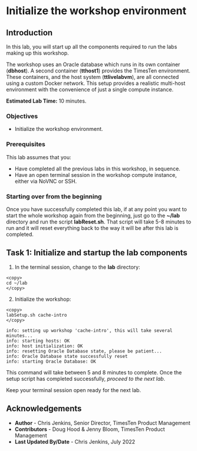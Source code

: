 # Initialize the workshop environment

## Introduction

In this lab, you will start up all the components required to run the labs making up this workshop.

The workshop uses an Oracle database which runs in its own container (**dbhost**). A second container (**tthost1**) provides the TimesTen environment. These containers, and the host system (**ttlivelabvm**), are all connected using a custom Docker network. This setup provides a realistic multi-host environment with the convenience of just a single compute instance.

**Estimated Lab Time:** 10 minutes.

### Objectives

- Initialize the workshop environment.

### Prerequisites

This lab assumes that you:

- Have completed all the previous labs in this workshop, in sequence.
- Have an open terminal session in the workshop compute instance, either via NoVNC or SSH.

### Starting over from the beginning

Once you have successfully completed this lab, if at any point you want to start the whole workshop again from the beginning, just go to the **~/lab** directory and run the script **labReset.sh**. That script will take 5-8 minutes to run and it will reset everything back to the way it will be after this lab is completed.

## Task 1: Initialize and startup the lab components

1. In the terminal session, change to the **lab** directory:

```
<copy>
cd ~/lab
</copy>
```

2. Initialize the workshop:

```
<copy>
labSetup.sh cache-intro
</copy>
```

```
info: setting up workshop 'cache-intro', this will take several minutes...
info: starting hosts: OK
info: host initialization: OK
info: resetting Oracle Database state, please be patient...
info: Oracle Database state successfully reset
info: starting Oracle Database: OK
```

This command will take between 5 and 8 minutes to complete. Once the setup script has completed successfully, *proceed to the next lab*. 

Keep your terminal session open ready for the next lab.

## Acknowledgements

* **Author** - Chris Jenkins, Senior Director, TimesTen Product Management
* **Contributors** -  Doug Hood & Jenny Bloom, TimesTen Product Management
* **Last Updated By/Date** - Chris Jenkins, July 2022

